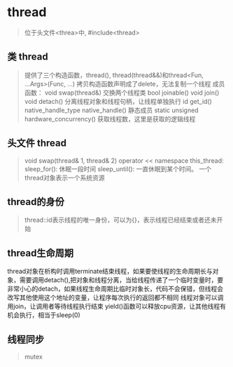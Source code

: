 # thread
> 位于头文件&lt;threa&gt;中, #include&lt;thread&gt;
## 类 thread
> 提供了三个构造函数，thread(), thread(thread&&)和thread&lt;Fun, ...Args&gt;(Func, ...)
> 拷贝构造函数声明成了delete，无法复制一个线程
> 成员函数：
>     void swap(thread&) 交换两个线程类
>     bool joinable()
>     void join()
>     void detach()      分离线程对象和线程句柄，让线程单独执行
>     id   get_id()
>     native_handle_type native_handle()
> 静态成员
>     static unsigned hardware_concurrency()  获取线程数，这里是获取的逻辑线程
 
## 头文件 thread
> void swap(thread& 1, thread& 2)
> operator &lt;&lt;
> namespace this_thread: sleep_for(): 休眠一段时间     sleep_until(): 一直休眠到某个时间。
> 一个thread对象表示一个系统资源

## thread的身份
> thread::id表示线程的唯一身份，可以为{}，表示线程已经结束或者还未开始

## thread生命周期
thread对象在析构时调用terminate结束线程，如果要使线程的生命周期长与对象，需要调用detach(),把对象和线程分离，当给线程传递了一个临时变量时，要非常小心的detach，如果线程生命周期比临时对象长，代码不会保错，但线程会改写其他使用这个地址的变量，让程序每次执行的返回都不相同
线程对象可以调用join，让调用者等待线程执行结束
yield()函数可以释放cpu资源，让其他线程有机会执行，相当于sleep(0)

## 线程同步
> mutex

